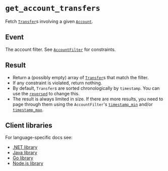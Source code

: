 # `get_account_transfers`

Fetch [`Transfer`](../transfer.md)s involving a given [`Account`](../account.md).

## Event

The account filter.
See [`AccountFilter`](../account-filter.md) for constraints.

## Result

- Return a (possibly empty) array of [`Transfer`](../transfer.md)s that match the filter.
- If any constraint is violated, return nothing.
- By default, `Transfer`s are sorted chronologically by `timestamp`. You can use the
  [`reversed`](../account-filter.md#flagsreversed) to change this.
- The result is always limited in size. If there are more results, you need to page through them
  using the `AccountFilter`'s [`timestamp_min`](../account-filter.md#timestamp_min) and/or
  [`timestamp_max`](../account-filter.md#timestamp_max).

## Client libraries

For language-specific docs see:

- [.NET library](/src/clients/dotnet/README.md#get-account-transfers)
- [Java library](/src/clients/java/README.md#get-account-transfers)
- [Go library](/src/clients/go/README.md#get-account-transfers)
- [Node.js library](/src/clients/node/README.md#get-account-transfers)
